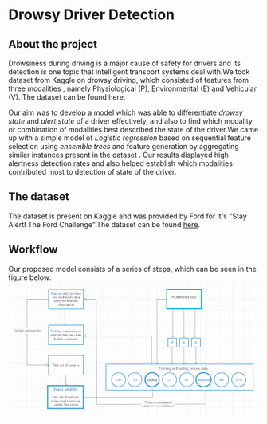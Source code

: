 # Drowsy Driver Detection

## About the project
Drowsiness during driving is a major cause of safety for drivers and its detection is one topic that intelligent transport systems deal with.We took dataset from Kaggle on drowsy driving, which consisted of features from three modalities , namely Physiological (P), Environmental (E) and Vehicular (V). The dataset can be found here.

Our aim was to develop a model which was able to differentiate *drowsy state* and *alert state* of a driver effectively, and also to find which modality or combination of modalities best described the state of the driver.We came up with a simple model of *Logistic regression* based on sequential feature selection using *ensemble trees* and feature generation by aggregating similar instances present in the dataset .
Our results displayed high alertness detection rates and also helped establish which modalities contributed most to detection of state of the driver.

## The dataset
The dataset is present on Kaggle and was provided by Ford for it's "Stay Alert! The Ford Challenge".The dataset can be found [here](https://www.kaggle.com/c/stayalert#description).

## Workflow
Our proposed model consists of a series of steps, which can be seen in the figure below:
![Alt text](flowchart.png)
